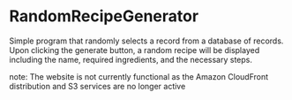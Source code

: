 ﻿# RandomRecipeGenerator
Simple program that randomly selects a record from a database of records. Upon clicking the generate button, a random recipe will be displayed including the name, required ingredients, and the necessary steps.

note: The website is not currently functional as the Amazon CloudFront distribution and S3 services are no longer active
